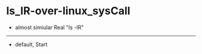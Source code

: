# ls_lR-over-linux_sysCall

* almost simiular Real "ls -lR"

---------------------------------------
* default, Start
